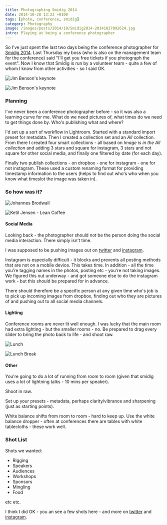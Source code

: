 ```yaml
---
title: Photographing Smidig 2014
date: 2014-10-28 13:23 +0100
tags: [photo, conference, smidig]
category: Photography
image: /images/posts/2014/10/Smidig2014-20141027092624.jpg
intro: Playing at being a conference photographer
---
```


So I've just spent the last two days being the conference photographer for [Smidig 2014](http://2014.smidig.no/). Last Thursday
my boss (who is also on the management team for the conference) said "I'll get you free tickets if you photograph the event". Now
I know that Smidig is run by a volunteer team - quite a few of whom I know from other activities - so I said OK.

![Jim Benson's keynote](/images/posts/2014/10/Smidig2014-20141027092624.jpg)

![Jim Benson's keynote](/images/posts/2014/10/Smidig2014-20141027104625.jpg)

### Planning

I've never been a conference photographer before - so it was also a learning curve for me. What do we need pictures of, what
times do we need to get things done by. Who's publishing what and where?

I'd set up a sort of workflow in Lightroom. Started with a standard import preset for metadata. Then I created a collection
set and an _All_ collection. From there I created four smart collections - all based on _Image is in the All collection_ and adding
3 stars and square for instagram, 3 stars and not square for other social media, and finally one filtered by date (for each day).

Finally two publish collections - on dropbox - one for instagram - one for not instagram. These used a custom renaming format for providing
timestamp information to the users (helps to find out who's who when you know what timeslot the image was taken in).

### So how was it?

![Johannes Brodwall](/images/posts/2014/10/Smidig2014-20141027112413.jpg)

![Ketil Jensen - Lean Coffee](/images/posts/2014/10/Smidig2014-20141027131540.jpg)

#### Social Media

Looking back - the photographer should _not_ be the person doing the social media interaction. There simply isn't time.

I was supposed to be pushing images out on [twitter](http://twitter.com/smidig) and [instagram](http://instagram.com/smidigkonferansen).

Instagram is especially difficult - it blocks and prevents all posting methods that are not on a mobile device. This takes time. In
addition - all the time you're tagging names in the photos, posting etc - you're not taking images. We figured this out underway - and
got someone else to do the instagram work - but this should be prepared for in advance.

There should therefore be a specific person at any given time who's job is to pick up incoming images from dropbox, finding out who they
are pictures of and pushing out to all social media channels.

#### Lighting

Conference rooms are never lit well enough. I was lucky that the main room had extra lighting - but the smaller rooms - no. Be prepared to drag
every slider to bring the photo back to life - and shoot raw.

![Lunch](/images/posts/2014/10/Smidig2014-20141027115455.jpg)

![Lunch Break](/images/posts/2014/10/Smidig2014-20141027124914.jpg)

#### Other

You're going to do a lot of running from room to room (given that smidig uses a lot of lightning talks - 10 mins per speaker).

Shoot in raw.

Set up your presets - metadata, perhaps clarity/vibrance and sharpening (just as starting points).

White balance shifts from room to room - hard to keep up. Use the white balance dropper - often at conferences there are tables with white
tablecloths - these work well.

### Shot List

Shots we wanted:

- Rigging
- Speakers
- Audiences
- Workshops
- Sponsors
- Mingling
- Food

etc etc.

I think I did OK - you an see a few shots here - and more on [twitter](http://twitter.com/smidig) and
[instagram](http://instagram.com/smidigkonferansen).
